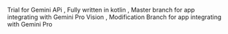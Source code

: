 Trial for Gemini APi , 
Fully written in kotlin , 
Master branch for app integrating with Gemini Pro Vision ,
Modification Branch for app integrating with Gemini Pro
